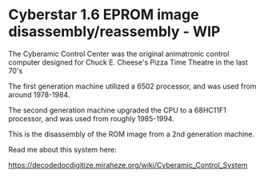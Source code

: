 
# Cyberstar 1.6 EPROM image disassembly/reassembly - WIP

The Cyberamic Control Center was the original animatronic control computer designed for Chuck E. Cheese's Pizza Time Theatre in the last 70's

The first generation machine utilized a 6502 processor, and was used from around 1978-1984.

The second generation machine upgraded the CPU to a 68HC11F1 processor, and was used from roughly 1985-1994.

This is the disassembly of the ROM image from a 2nd generation machine.

Read me about this system here:

https://decodedocdigitize.miraheze.org/wiki/Cyberamic_Control_System
